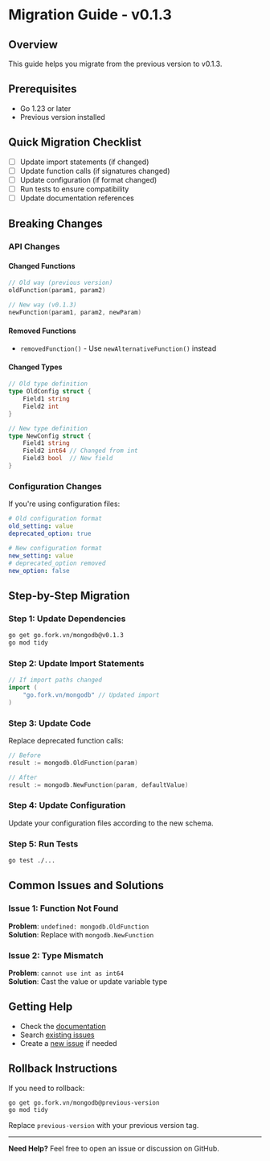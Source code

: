 # Migration Guide - v0.1.3

## Overview
This guide helps you migrate from the previous version to v0.1.3.

## Prerequisites
- Go 1.23 or later
- Previous version installed

## Quick Migration Checklist
- [ ] Update import statements (if changed)
- [ ] Update function calls (if signatures changed)
- [ ] Update configuration (if format changed)
- [ ] Run tests to ensure compatibility
- [ ] Update documentation references

## Breaking Changes

### API Changes
#### Changed Functions
```go
// Old way (previous version)
oldFunction(param1, param2)

// New way (v0.1.3)
newFunction(param1, param2, newParam)
```

#### Removed Functions
- `removedFunction()` - Use `newAlternativeFunction()` instead

#### Changed Types
```go
// Old type definition
type OldConfig struct {
    Field1 string
    Field2 int
}

// New type definition
type NewConfig struct {
    Field1 string
    Field2 int64 // Changed from int
    Field3 bool  // New field
}
```

### Configuration Changes
If you're using configuration files:

```yaml
# Old configuration format
old_setting: value
deprecated_option: true

# New configuration format
new_setting: value
# deprecated_option removed
new_option: false
```

## Step-by-Step Migration

### Step 1: Update Dependencies
```bash
go get go.fork.vn/mongodb@v0.1.3
go mod tidy
```

### Step 2: Update Import Statements
```go
// If import paths changed
import (
    "go.fork.vn/mongodb" // Updated import
)
```

### Step 3: Update Code
Replace deprecated function calls:

```go
// Before
result := mongodb.OldFunction(param)

// After
result := mongodb.NewFunction(param, defaultValue)
```

### Step 4: Update Configuration
Update your configuration files according to the new schema.

### Step 5: Run Tests
```bash
go test ./...
```

## Common Issues and Solutions

### Issue 1: Function Not Found
**Problem**: `undefined: mongodb.OldFunction`  
**Solution**: Replace with `mongodb.NewFunction`

### Issue 2: Type Mismatch
**Problem**: `cannot use int as int64`  
**Solution**: Cast the value or update variable type

## Getting Help
- Check the [documentation](https://pkg.go.dev/go.fork.vn/mongodb@v0.1.3)
- Search [existing issues](https://github.com/go-fork/mongodb/issues)
- Create a [new issue](https://github.com/go-fork/mongodb/issues/new) if needed

## Rollback Instructions
If you need to rollback:

```bash
go get go.fork.vn/mongodb@previous-version
go mod tidy
```

Replace `previous-version` with your previous version tag.

---
**Need Help?** Feel free to open an issue or discussion on GitHub.

